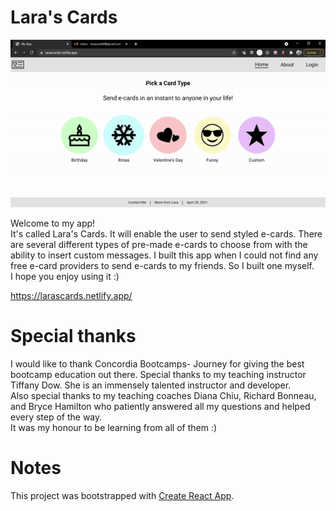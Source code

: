 # Lara's Cards

<img src="./client/public/gif1.gif"/>

Welcome to my app!\
It's called Lara's Cards. It will enable the user to send styled e-cards. There are several different types of pre-made e-cards to choose from with the ability to insert custom messages.
I built this app when I could not find any free e-card providers to send e-cards to my friends. So I built one myself.\
I hope you enjoy using it :)

https://larascards.netlify.app/

# Special thanks

I would like to thank Concordia Bootcamps- Journey for giving the best bootcamp education out there.
Special thanks to my teaching instructor Tiffany Dow. She is an immensely talented instructor and developer. \
Also special thanks to my teaching coaches Diana Chiu, Richard Bonneau, and Bryce Hamilton who patiently answered all my questions and helped every step of the way. \
It was my honour to be learning from all of them :)

# Notes

This project was bootstrapped with [Create React App](https://github.com/facebook/create-react-app).
